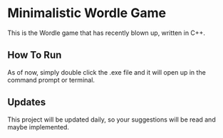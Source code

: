 # Minimalistic Wordle Game
This is the Wordle game that has recently blown up, written in C++.
## How To Run
As of now, simply double click the .exe file and it will open up in the command prompt or terminal.
## Updates
This project will be updated daily, so your suggestions will be read and maybe implemented.
